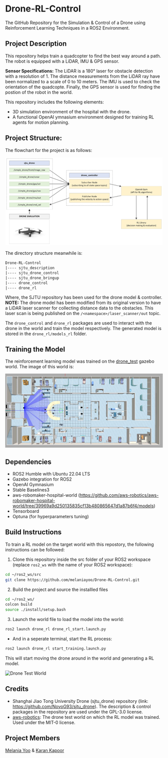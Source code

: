 # Drone-RL-Control
The GitHub Repository for the Simulation &amp; Control of a Drone using Reinforcement Learning Techniques in a ROS2 Environment.

## Project Description
This repository helps train a quadcopter to find the best way around a path. The robot is equipped with a LiDAR, IMU &amp; GPS sensor.

**Sensor Specifications:** The LiDAR is a 180° laser for obstacle detection with a resolution of 1. The distance measurements from the LiDAR ray have been normalized to a scale of 0 to 10 meters. The IMU is used to check the orientation of the quadcopte. Finally, the GPS sensor is used for finding the postion of the robot in the world.

This repository includes the following elements:
- 3D simulation environment of the hospital with the drone.
- A functional OpenAI ymnasium environment designed for training RL agents for motion planning. 
  
## Project Structure: 
The flowchart for the project is as follows:

![Project Flowchart](images/project_flowchart.jpeg)

The directory structure meanwhile is:

```
Drone-RL-Control
|---- sjtu_description
|---- sjtu_drone_control
|---- sjtu_drone_bringup
|---- drone_control
|---- drone_rl
```
Where, the SJTU repository has been used for the drone model & controller. **NOTE:** The drone model has been modified from its original version to have a LiDAR laser scanner for collecting distance data to the obstacles. This laser scan is being published on the `/<namespace>/laser_scanner/out` topic.

The `drone_control` and `drone_rl` packages are used to interact with the drone in the world and train the model respectively. The generated model is stored in the `drone_rl/models_rl` folder.

## Training the Model
The reinforcement learning model was trained on the [drone_test](/drone_rl/worlds/drone_test.world) gazebo world. The image of this world is:

![Drone Test World](images/drone_test_world.png)

## Dependencies
- ROS2 Humble with Ubuntu 22.04 LTS
- Gazebo integration for ROS2
- OpenAI Gymnasium
- Stable Baselines3
- aws-robomaker-hospital-world (https://github.com/aws-robotics/aws-robomaker-hospital-world/tree/39969a9d250135835cf13b480865647d1a87b6f4/models)
- Tensorboard
- Optuna (for hyperparameters tuning)

## Build Instructions
To train a RL model on the target world with this repostory, the following instructions can be followed:

1. Clone this repository inside the src folder of your ROS2 workspace (replace `ros2_ws` with the name of your ROS2 workspace):
```bash
cd ~/ros2_ws/src
git clone https://github.com/melaniayoo/Drone-RL-Control.git
```
2. Build the project and source the installled files
```bash
cd ~/ros2_ws/
colcon build
source ./install/setup.bash
```
3. Launch the world file to load the model into the world:
```bash
ros2 launch drone_rl drone_rl_start.launch.py
```
- And in a seperate terminal, start the RL process:
```bash
ros2 launch drone_rl start_training.launch.py
```
This will start moving the drone around in the world and generating a RL model.

![Drone Test World](images/drone_training.gif)

## Credits
- Shanghai Jiao Tong University Drone (sjtu_drone) repository (link: https://github.com/NovoG93/sjtu_drone). The description & control packages in the repository are used under the GPL-3.0 license.
- [aws-robotics](https://github.com/aws-robotics/aws-robomaker-hospital-world): The drone test world on which the RL model was trained. Used under the  MIT-0 license.

## Project Members
[Melania Yoo](https://github.com/melaniayoo/) &amp; [Karan Kapoor](https://github.com/k-kaps/)
